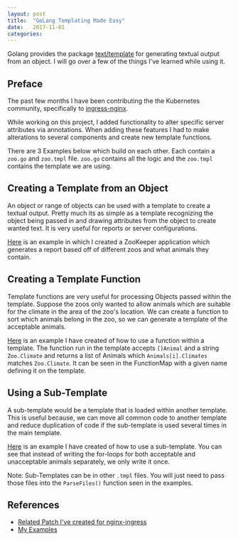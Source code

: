 ```yaml
---
layout: post
title:  "GoLang Templating Made Easy"
date:   2017-11-01
categories:
---
```


Golang provides the package [text/template](https://golang.org/pkg/text/template/) for generating textual output from an object.
I will go over a few of the things I've learned while using it.

## Preface ##

The past few months I have been contributing the the Kubernetes community, specifically to [ingress-nginx](https://github.com/kubernetes/ingress-nginx).

While working on this project, I added functionality to alter specific server attributes via annotations. When adding
these features I had to make alterations to several components and create new template functions.

There are 3 Examples below which build on each other. Each contain a `zoo.go` and `zoo.tmpl` file. `zoo.go` contains
all the logic and the `zoo.tmpl` contains the template we are using.

## Creating a Template from an Object ##

An object or range of objects can be used with a template to create a textual output. Pretty much its as simple as a template
recognizing the object being passed in and drawing attributes from the object to create wanted text. It is very useful for
reports or server configurations.

[Here](https://github.com/diazjf/diazjf.github.io/tree/master/resources/sample-code/zoo/example-1) is an example in which I created a ZooKeeper application
which generates a report based off of different zoos and what animals they contain.

## Creating a Template Function ##

Template functions are very useful for processing Objects passed within the template. Suppose the zoos only wanted to
allow animals which are suitable for the climate in the area of the zoo's location. We can create a function to sort
which animals belong in the zoo, so we can generate a template of the acceptable animals.

[Here](https://github.com/diazjf/diazjf.github.io/tree/master/resources/sample-code/zoo/example-2) is an example I have created of how to use a function within a
template. The function run in the template accepts `[]Animal` and a string `Zoo.Climate` and returns a list of Animals which
`Animals[i].Climates` matches `Zoo.Climate`. It can be seen in the FunctionMap with a given name defining it on the template.

## Using a Sub-Template ##

A sub-template would be a template that is loaded within another template. This is useful because, we can move all
common code to another template and reduce duplication of code if the sub-template is used several times in the main template.

[Here](https://github.com/diazjf/diazjf.github.io/tree/master/resources/sample-code/zoo/example-3) is an example I have created of how to use a sub-template.
You can see that instead of writing the for-loops for both acceptable and unacceptable animals separately, we only write it once.

Note: Sub-Templates can be in other `.tmpl` files. You will just need to pass those files into the `ParseFiles()` function
seen in the examples.

## References ##

- [Related Patch I've created for nginx-ingress](https://github.com/kubernetes/ingress-nginx/pull/1123)
- [My Examples](https://github.com/diazjf/diazjf.github.io/tree/master/resources/sample-code/zoo)
